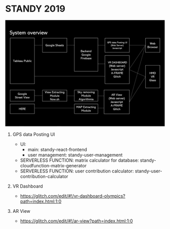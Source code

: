 # STANDY 2019

![diagram](./diagram.png)

1. GPS data Posting UI
	- UI: 
		- main: standy-react-frontend
		- user management: standy-user-management
	- SERVERLESS FUNCTION: matrix calculator for database: standy-cloudfunction-matrix-generator
	- SERVERLESS FUNCTION: user contribution calculator: standy-user-contribution-calculator

2. VR Dashboard
	- https://glitch.com/edit/#!/vr-dashboard-olympics?path=index.html:1:0


3. AR View
	- https://glitch.com/edit/#!/ar-view?path=index.html:1:0